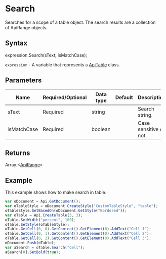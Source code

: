 # Search

Searches for a scope of a table object. The search results are a collection of ApiRange objects.

## Syntax

expression.Search(sText, isMatchCase);

`expression` - A variable that represents a [ApiTable](../ApiTable.md) class.

## Parameters

| **Name** | **Required/Optional** | **Data type** | **Default** | **Description** |
| ------------- | ------------- | ------------- | ------------- | ------------- |
| sText | Required | string |  | Search string. |
| isMatchCase | Required | boolean |  | Case sensitive or not. |

## Returns

Array.\<[ApiRange](../../ApiRange/ApiRange.md)>

## Example

This example shows how to make search in table.

```javascript
var oDocument = Api.GetDocument();
var oTableStyle = oDocument.CreateStyle("CustomTableStyle", "table");
oTableStyle.SetBasedOn(oDocument.GetStyle("Bordered"));
var oTable = Api.CreateTable(3, 3);
oTable.SetWidth("percent", 100);
oTable.SetStyle(oTableStyle);
oTable.GetCell(0, 0).GetContent().GetElement(0).AddText("Cell 1");
oTable.GetCell(0, 1).GetContent().GetElement(0).AddText("Cell 2");
oTable.GetCell(0, 2).GetContent().GetElement(0).AddText("Cell 3");
oDocument.Push(oTable);
var aSearch = oTable.Search("Cell");
aSearch[0].SetBold(true);
```
